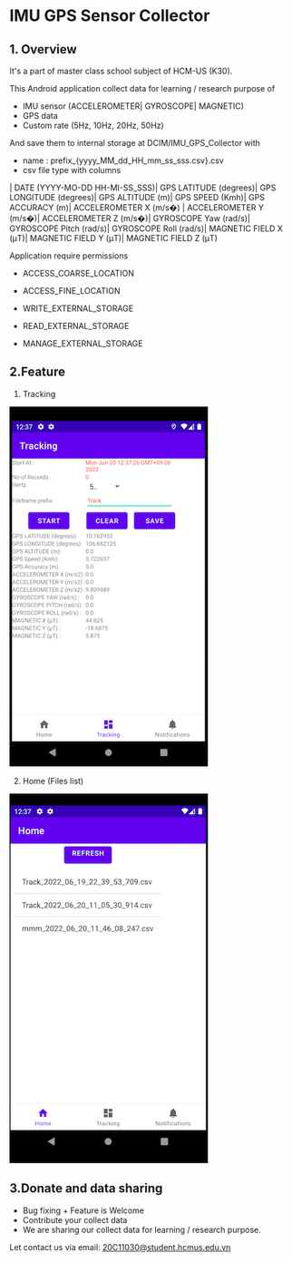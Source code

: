 # IMU GPS Sensor Collector

## 1. Overview 

It's a part of master class school subject of HCM-US (K30).

This Android application collect data for learning / research purpose of 
- IMU sensor (ACCELEROMETER| GYROSCOPE| MAGNETIC)  
- GPS data 
- Custom rate (5Hz, 10Hz, 20Hz, 50Hz)

And save them to internal storage at DCIM/IMU_GPS_Collector with 
 - name : prefix_{yyyy_MM_dd_HH_mm_ss_sss.csv}.csv
 - csv file type with columns

| DATE (YYYY-MO-DD HH-MI-SS_SSS)| GPS LATITUDE (degrees)| GPS LONGITUDE (degrees)| GPS ALTITUDE (m)| GPS SPEED (Kmh)| GPS ACCURACY (m)| ACCELEROMETER X (m/s�) | ACCELEROMETER Y (m/s�)| ACCELEROMETER Z (m/s�)| GYROSCOPE Yaw (rad/s)| GYROSCOPE Pitch (rad/s)| GYROSCOPE Roll (rad/s)| MAGNETIC FIELD X (μT)| MAGNETIC FIELD Y (μT)| MAGNETIC FIELD Z (μT)

Application require permissions

  - ACCESS_COARSE_LOCATION

  - ACCESS_FINE_LOCATION

  - WRITE_EXTERNAL_STORAGE

  - READ_EXTERNAL_STORAGE

  - MANAGE_EXTERNAL_STORAGE

## 2.Feature

1. Tracking

![Tracking](Tracking.png)

2. Home (Files list)

![Screenshot](Home.png)

## 3.Donate and data sharing

- Bug fixing + Feature is Welcome
- Contribute your collect data 
- We are sharing our collect data for learning / research purpose.

Let contact us via email: 20C11030@student.hcmus.edu.vn